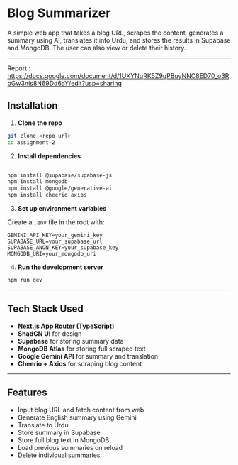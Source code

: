 # Blog Summarizer

A simple web app that takes a blog URL, scrapes the content, generates a summary using AI, translates it into Urdu, and stores the results in Supabase and MongoDB. The user can also view or delete their history.

---
Report : https://docs.google.com/document/d/1UXYNqRK5Z9qPBuyNNC8ED70_o3RbGw3nis8N69Dd6aY/edit?usp=sharing

## Installation

1. **Clone the repo**

```bash
git clone <repo-url>
cd assignment-2
```

2. **Install dependencies**

```bash

npm install @supabase/supabase-js
npm install mongodb
npm install @google/generative-ai
npm install cheerio axios
```

3. **Set up environment variables**

Create a `.env` file in the root with:

```
GEMINI_API_KEY=your_gemini_key
SUPABASE_URL=your_supabase_url
SUPABASE_ANON_KEY=your_supabase_key
MONGODB_URI=your_mongodb_uri
```

4. **Run the development server**

```bash
npm run dev
```

---

## Tech Stack Used

* **Next.js App Router (TypeScript)**
* **ShadCN UI** for design
* **Supabase** for storing summary data
* **MongoDB Atlas** for storing full scraped text
* **Google Gemini API** for summary and translation
* **Cheerio + Axios** for scraping blog content

---

## Features

* Input blog URL and fetch content from web
* Generate English summary using Gemini
* Translate to Urdu
* Store summary in Supabase
* Store full blog text in MongoDB
* Load previous summaries on reload
* Delete individual summaries
